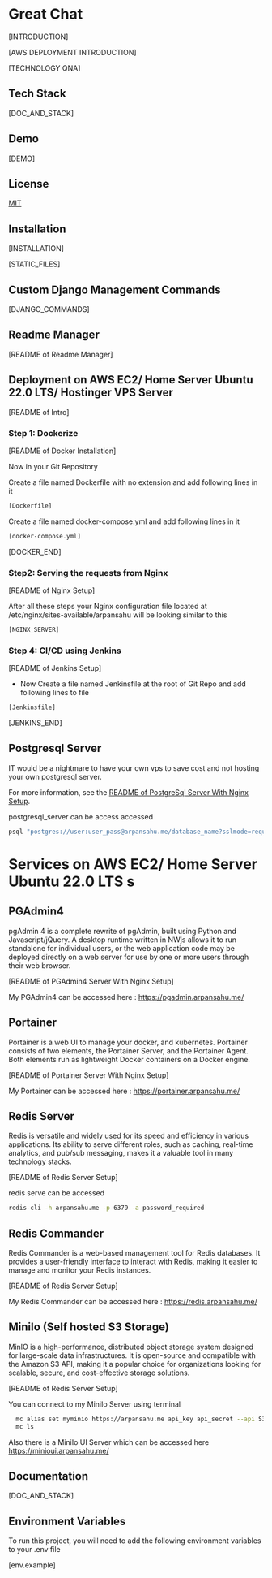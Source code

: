 # Great Chat

[INTRODUCTION]

[AWS DEPLOYMENT INTRODUCTION]

[TECHNOLOGY QNA]

## Tech Stack

[DOC_AND_STACK]

## Demo

[DEMO]

## License

[MIT](https://choosealicense.com/licenses/mit/)


## Installation

[INSTALLATION]


[STATIC_FILES]


## Custom Django Management Commands

[DJANGO_COMMANDS]

## Readme Manager

[README of Readme Manager]

## Deployment on AWS EC2/ Home Server Ubuntu 22.0 LTS/ Hostinger VPS Server

[README of Intro]

### Step 1: Dockerize

[README of Docker Installation]

Now in your Git Repository

Create a file named Dockerfile with no extension and add following lines in it

```bash
[Dockerfile]
```

Create a file named docker-compose.yml and add following lines in it

```bash
[docker-compose.yml]
```

[DOCKER_END]

### Step2: Serving the requests from Nginx

[README of Nginx Setup]

After all these steps your Nginx configuration file located at /etc/nginx/sites-available/arpansahu will be looking similar to this

```bash
[NGINX_SERVER]
```

### Step 4: CI/CD using Jenkins

[README of Jenkins Setup]


* Now Create a file named Jenkinsfile at the root of Git Repo and add following lines to file

```bash
[Jenkinsfile]
```

[JENKINS_END]

## Postgresql Server

IT would be a nightmare to have your own vps to save cost and not hosting your own postgresql server.

For more information, see the [README of PostgreSql Server With Nginx Setup](https://github.com/arpansahu/common_readme/blob/main/AWS%20Deployment/Postgres.md).

postgresql_server can be access accessed

```bash
psql "postgres://user:user_pass@arpansahu.me/database_name?sslmode=require"
```

# Services on AWS EC2/ Home Server Ubuntu 22.0 LTS s

## PGAdmin4

pgAdmin 4 is a complete rewrite of pgAdmin, built using Python and Javascript/jQuery. A desktop runtime written in NWjs allows it to run standalone for individual users, or the web application code may be deployed directly on a web server for use by one or more users through their web browser. 

[README of PGAdmin4 Server With Nginx Setup]

My PGAdmin4 can be accessed here : https://pgadmin.arpansahu.me/

## Portainer
   
Portainer is a web UI to manage your docker, and kubernetes. Portainer consists of two elements, the Portainer Server, and the Portainer Agent. Both elements run as lightweight Docker containers on a Docker engine.

[README of Portainer Server With Nginx Setup]

My Portainer can be accessed here : https://portainer.arpansahu.me/

## Redis Server

Redis is versatile and widely used for its speed and efficiency in various applications. Its ability to serve different roles, such as caching, real-time analytics, and pub/sub messaging, makes it a valuable tool in many technology stacks.

[README of Redis Server Setup]

redis serve can be accessed

```bash
redis-cli -h arpansahu.me -p 6379 -a password_required
```

## Redis Commander

Redis Commander is a web-based management tool for Redis databases. It provides a user-friendly interface to interact with Redis, making it easier to manage and monitor your Redis instances.

[README of Redis Server Setup]

My Redis Commander can be accessed here : https://redis.arpansahu.me/

## MiniIo (Self hosted S3 Storage)

MinIO is a high-performance, distributed object storage system designed for large-scale data infrastructures. It is open-source and compatible with the Amazon S3 API, making it a popular choice for organizations looking for scalable, secure, and cost-effective storage solutions. 

[README of Redis Server Setup]

You can connect to my MiniIo Server using terminal 
```bash
  mc alias set myminio https://arpansahu.me api_key api_secret --api S3v4
  mc ls
```

Also there is a MiniIo UI Server which can be accessed here https://minioui.arpansahu.me/

## Documentation

[DOC_AND_STACK]

## Environment Variables

To run this project, you will need to add the following environment variables to your .env file

[env.example]



